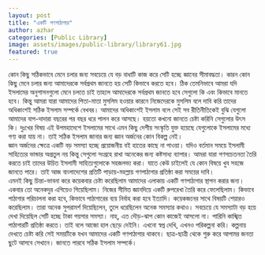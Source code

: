 ```yaml
---
layout: post
title: "একটি গণপাঠাগার"
author: azhar
categories: [Public Library]
image: assets/images/public-library/library61.jpg
featured: true
---
```


কোন কিছু সঠিকভাবে মেনে চলার জন্য সবচেয়ে যে বড় বাধাটি কাজ করে সেটি হচ্ছে জ্ঞানের সীমাবদ্ধতা। কারন কোন কিছু মেনে চলার জন্য আমাদেরকে সর্বপ্রথম জানতে হয় সেটি কিভাবে করতে হবে। ঠিক তেমনিভাবে আমরা যদি ইসলামের অনুশাসনগুলো মেনে চলতে চাই তাহলে আমাদেরকে সর্বপ্রথম জানতে হবে সেগুলো কি এবং কিভাবে মানতে হবে। কিন্তু আমরা যারা আমাদের পিতা-মাতা মুসলিম হওয়ার কারনে নিজেদেরকে মুসলিম বলে দাবি করি তাদের অধিকাংশই সঠিক ইসলাম সম্পর্কে বেখবর। আমাদের অধিকাংশই ইসলাম বলে সেই সব রীতিনীতিকেই বুঝি যেগুলো আমাদের বাপ-দাদারা বছরের পর বছর ধরে পালন করে আসছে। হয়তো কখনো জানতে চেষ্টা করিনি সেগুলোর উৎস কি। দুঃখের বিষয় এই উপমহাদেশে ইসলামের সাথে এমন কিছু দেশীয় সংস্কৃতি যুক্ত হয়েছে যেগুলোকে ইসলামের মধ্যে গণ্য করা যায় না। তাই সঠিক ইসলাম জানার জন্য জ্ঞান অর্জনের কোন বিকল্প নেই।  
জ্ঞান অর্জনের ক্ষেত্রে একটি বড় সমস্যা হচ্ছে প্রয়োজনীয় বই হাতের কাছে না পাওয়া। যদিও বর্তমান সময়ে ইসলামী সাহিত্যের ভান্ডার অপ্রতুল নয় কিন্তু সেগুলো সংগ্রহে রাখা অনেকের জন্য কষ্টসাধ্য ব্যাপার। আমরা যারা গণসচেতনতা তৈরি করতে চাই তাদের উচিত ইসলামী সাহিত্যগুলোকে সহজলভ্য করা। যাতে কেউ চাইলেই যে কোন বিষয়ে খুব সহজে জানতে পারে। তাই আজ বাংলাদেশের প্রতিটি পাড়ায়-মহল্লায় গণপাঠাগার প্রতিষ্ঠা করা সময়ের দাবি।  
এমনই কিছু চিন্তা-ভাবনা করে কয়েকবার চেষ্টা করেছিলাম আমাদের এলাকায় একটি গণপাঠাগার স্থাপন করার জন্য। একবার তো অনেকদুর এগিয়েও গিয়েছিলাম। নিজের সীমিত জ্ঞানদিয়ে একটি রুপরেখা তৈরি করে ফেলেছিলাম। কিভাবে পাঠাগার পরিচালনা করা হবে, কিভাবে পাঠাগারের ব্যয় নির্বাহ করা হবে ইত্যাদি। কয়েকজনের সাথে বিষয়টি শেয়ারও করেছিলাম। তারা অনেক সুপরামর্শ দিয়েছিলেন, তুলে ধরেছিলেন অনেক সমস্যার কথাও। সবচেয়ে যে সমস্যাটা বড় হয়ে দেখা দিয়েছিল সেটি হচ্ছে টাকা পয়সার সমস্যা। নাহ্, এত দৌড়-ঝাপ কোন কাজেই আসলো না। পারিনি কাঙ্খিত পাঠাগারটি প্রতিষ্ঠা করতে। তাই বলে আজো হাল ছেড়ে দেইনি। এখনো স্বপ্ন দেখি, এখনও পরিকল্পনা করি। কল্পনায় দেখতে চেষ্টা করি সেই সময়টিকে যখন আমাদের একটি গণপাঠাগার থাকবে। ছাত্র-ছাত্রী থেকে শুরু করে আপামর জনতা ছুটে আসবে সেখানে। জানতে পারবে সঠিক ইসলাম সম্পর্কে।
